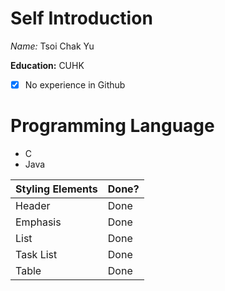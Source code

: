 # Self Introduction
_Name:_ Tsoi Chak Yu

__Education:__ CUHK

- [x] No experience in Github


# Programming Language
* C
* Java


Styling Elements | Done?
---------------- | -----
Header | Done
Emphasis | Done
List | Done
Task List | Done
Table | Done
